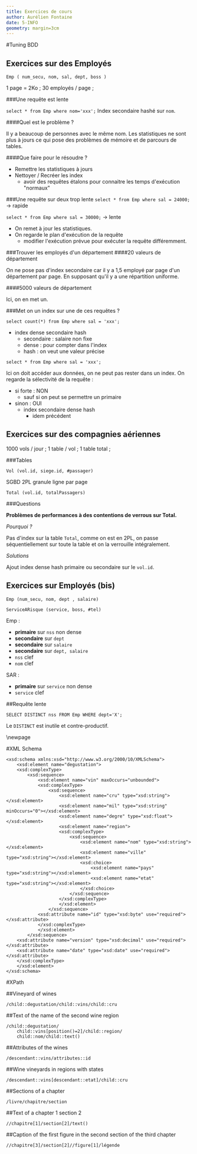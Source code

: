 ```yaml
---
title: Exercices de cours
author: Aurélien Fontaine
date: 5-INFO
geometry: margin=3cm
---
```


#Tuning BDD
## Exercices sur des Employés

``Emp ( num_secu, nom, sal, dept, boss )``

1 page = 2Ko ; 30 employés / page ;

###Une requête est lente

`select * from Emp where nom='xxx';` Index secondaire hashé sur ``nom``.

####Quel est le problème ?

Il y a beaucoup de personnes avec le même nom. Les statistiques ne sont plus à jours ce qui pose des problèmes de mémoire et de parcours de tables.

####Que faire pour le résoudre ?

- Remettre les statistiques à jours
- Nettoyer / Recréer les index
    - avoir des requêtes étalons pour connaitre les temps d'exécution "normaux"

###Une requête sur deux trop lente
`select * from Emp where sal = 24000;` $\rightarrow$ rapide

`select * from Emp where sal = 30000;` $\rightarrow$ lente

- On remet à jour les statistiques.
- On regarde le plan d'exécution de la requête
    - modifier l'exécution prévue pour exécuter la requête différemment.

###Trouver les employés d'un département
####20 valeurs de département

On ne pose pas d'index secondaire car il y a 1,5 employé par page d'un département par page. En supposant qu'il y a une répartition uniforme.

####5000 valeurs de département

Ici, on en met un.

###Met on un index sur une de ces requêtes ?

`select count(*) from Emp where sal = 'xxx';`

- index dense secondaire hash
    - secondaire : salaire non fixe
    - dense : pour compter dans l'index
    - hash : on veut une valeur précise

`select * from Emp where sal = 'xxx';`

Ici on doit accéder aux données, on ne peut pas rester dans un index. On regarde la sélectivité de la requête :

- si forte : NON
    - sauf si on peut se permettre un primaire
- sinon : OUI
    - index secondaire dense hash
        - idem précédent

## Exercices sur des compagnies aériennes

1000 vols / jour ; 1 table / vol ; 1 table total ;

###Tables

``Vol (vol.id, siege.id, #passager)``

SGBD 2PL granule ligne par page

``Total (vol.id, totalPassagers)``

###Questions

__Problèmes de performances à des contentions de verrous sur Total.__

_Pourquoi ?_

Pas d'index sur la table `Total`, comme on est en 2PL, on passe séquentiellement sur toute la table et on la verrouille intégralement.

_Solutions_

Ajout index dense hash primaire ou secondaire sur le `vol.id`.

## Exercices sur Employés (bis)

``Emp (num_secu, nom, dept , salaire)``

``ServiceARisque (service, boss, #tel)``

Emp :

- __primaire__ sur `nss` non dense
- __secondaire__ sur `dept`
- __secondaire__ sur `salaire`
- __secondaire__ sur `dept, salaire`
- `nss` clef
- `nom` clef

SAR :

- __primaire__ sur `service` non dense
- `service` clef

##Requête lente

`SELECT DISTINCT nss FROM Emp WHERE dept='X';`

Le `DISTINCT` est inutile et contre-productif.

\newpage

#XML Schema

~~~~ {#mycode .xml .numberLines}
<xsd:schema xmlns:xsd="http://www.w3.org/2000/10/XMLSchema">
    <xsd:element name="degustation">
    <xsd:complexType>
        <xsd:sequence>
            <xsd:element name="vin" maxOccurs="unbounded">
            <xsd:complexType>
                <xsd:sequence>
                    <xsd:element name="cru" type="xsd:string"></xsd:element>
                    <xsd:element name="mil" type="xsd:string" minOccurs="0"></xsd:element>
                    <xsd:element name="degre" type="xsd:float"></xsd:element>
                    <xsd:element name="region">
                    <xsd:complexType>
                        <xsd:sequence>
                            <xsd:element name="nom" type="xsd:string"></xsd:element>
                            <xsd:element name="ville" type="xsd:string"></xsd:element>
                            <xsd:choice>
                                <xsd:element name="pays" type="xsd:string"></xsd:element>
                                <xsd:element name="etat" type="xsd:string"></xsd:element>
                            </xsd:choice>
                        </xsd:sequence>
                    </xsd:complexType>
                    </xsd:element>
                </xsd:sequence>
            <xsd:attribute name="id" type="xsd:byte" use="required"></xsd:attribute>
            </xsd:complexType>
            </xsd:element>
        </xsd:sequence>
    <xsd:attribute name="version" type="xsd:decimal" use="required"></xsd:attribute>
    <xsd:attribute name="date" type="xsd:date" use="required"></xsd:attribute>
    </xsd:complexType>
    </xsd:element>
</xsd:schema>
~~~~

#XPath

##Vineyard of wines
~~~~ {#mycode .xpath .numberLines}
/child::degustation/child::vins/child::cru
~~~~

##Text of the name of the second wine region
~~~~ {#mycode .xpath .numberLines}
/child::degustation/
    child::vins[position()=2]/child::region/
    child::nom/child::text()
~~~~

##Attributes of the wines
~~~~ {#mycode .xpath .numberLines}
/descendant::vins/attributes::id
~~~~

##Wine vineyards in regions with states
~~~~ {#mycode .xpath .numberLines}
/descendant::vins[descendant::etat]/child::cru
~~~~

##Sections of a chapter
~~~~ {#mycode .xpath .numberLines}
/livre/chapitre/section
~~~~

##Text of a chapter 1 section 2
~~~~ {#mycode .xpath .numberLines}
//chapitre[1]/section[2]/text()
~~~~

##Caption of the first figure in the second section of the third chapter
~~~~ {#mycode .xpath .numberLines}
//chapitre[3]/section[2]//figure[1]/légende
~~~~
